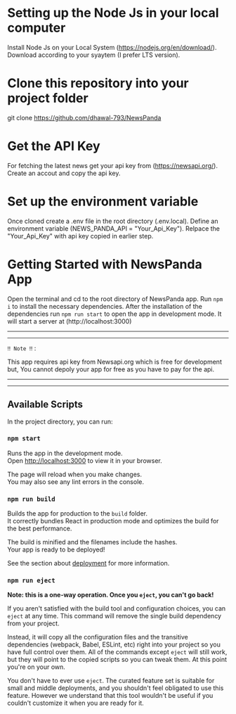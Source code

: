 # Setting up the Node Js in your local computer

Install Node Js on your Local System (https://nodejs.org/en/download/).
Download according to your syaytem (I prefer LTS version).

# Clone this repository into your project folder

git clone https://github.com/dhawal-793/NewsPanda

# Get the API Key

For fetching the latest news get your api key from (https://newsapi.org/).
Create an accout and copy the api key.

# Set up the environment variable

Once cloned create a .env file in the root directory (.env.local).
Define an environment variable (NEWS_PANDA_API = "Your_Api_Key").
Relpace the "Your_Api_Key" with api key copied in earlier step.

# Getting Started with NewsPanda App

Open the terminal and cd to the root directory of NewsPanda app.
Run `npm i` to install the necessary dependencies.
After the installation of the dependencies run `npm run start` to open the app in development mode.
It will start a server at (http://localhost:3000)

---
---


`‼️ Note ‼️` :</br>

This app requires api key from Newsapi.org which is free for development but, You cannot depoly your app for free as you have to pay for the api. 

---
---

## Available Scripts

In the project directory, you can run:

### `npm start`

Runs the app in the development mode.\
Open [http://localhost:3000](http://localhost:3000) to view it in your browser.

The page will reload when you make changes.\
You may also see any lint errors in the console.

### `npm run build`

Builds the app for production to the `build` folder.\
It correctly bundles React in production mode and optimizes the build for the best performance.

The build is minified and the filenames include the hashes.\
Your app is ready to be deployed!

See the section about [deployment](https://facebook.github.io/create-react-app/docs/deployment) for more information.

### `npm run eject`

**Note: this is a one-way operation. Once you `eject`, you can't go back!**

If you aren't satisfied with the build tool and configuration choices, you can `eject` at any time. This command will remove the single build dependency from your project.

Instead, it will copy all the configuration files and the transitive dependencies (webpack, Babel, ESLint, etc) right into your project so you have full control over them. All of the commands except `eject` will still work, but they will point to the copied scripts so you can tweak them. At this point you're on your own.

You don't have to ever use `eject`. The curated feature set is suitable for small and middle deployments, and you shouldn't feel obligated to use this feature. However we understand that this tool wouldn't be useful if you couldn't customize it when you are ready for it.
